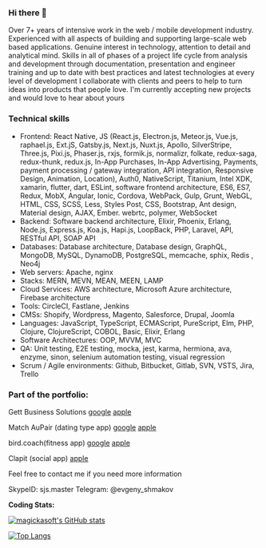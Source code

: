### Hi there 👋
Over 7+ years of intensive work in the web / mobile development industry. Experienced with all aspects of building and supporting large-scale web based applications. Genuine interest in technology, attention to detail and analytical mind. Skills in all of phases of a project life cycle from analysis and development through documentation, presentation and engineer training and up to date with best practices and latest technologies at every level of development
I collaborate with clients and peers to help to turn ideas into products that people love. I'm currently accepting new projects and would love to hear about yours

### Technical skills
- Frontend:
React Native, JS (React.js, Electron.js, Meteor.js, Vue.js, raphael.js, Ext.jS, Gatsby.js, Next.js, Nuxt.js, Apollo, SilverStripe, Three.js, Pixi.js, Phaser.js, rxjs, formik.js, normalizr, folkate, redux-saga, redux-thunk, redux.js, In-App Purchases, In-App Advertising, Payments, payment processing / gateway integration, API integration, Responsive Design, Animation, Location), Auth0, NativeScript, Titanium, Intel XDK, xamarin, flutter, dart, ESLint, software frontend architecture, ES6, ES7, Redux, MobX, Angular, Ionic, Cordova, WebPack, Gulp, Grunt, WebGL, HTML, CSS, SCSS, Less, Styles Post, CSS, Bootstrap, Ant design, Material design, AJAX, Ember. webrtc, polymer, WebSocket
- Backend:
Software backend architecture, Elixir, Phoenix, Erlang, Node.js, Express.js, Koa.js, Hapi.js, LoopBack, PHP, Laravel, API, RESTful API, SOAP API
- Databases:
Database architecture, Database design, GraphQL, MongoDB, MySQL, DynamoDB, PostgreSQL, memcache, sphix, Redis , Neo4j
- Web servers:
Apache, nginx
- Stacks:
MERN, MEVN, MEAN, MEEN, LAMP
- Cloud Services:
AWS architecture, Microsoft Azure architecture, Firebase architecture
- Tools:
CircleCI, Fastlane, Jenkins
- CMSs:
Shopify, Wordpress, Magento, Salesforce, Drupal, Joomla
- Languages:
JavaScript, TypeScript, ECMAScript, PureScript, Elm, PHP, Clojure, ClojureScript, COBOL, Basic, Elixir, Erlang
- Software Architectures:
OOP, MVVM, MVC
- QA:
Unit testing, E2E testing, mocka, jest, karma, hermiona, ava, enzyme, sinon, selenium automation testing, visual regression
- Scrum / Agile environments:
Github, Bitbucket, Gitlab, SVN, VSTS, Jira, Trello

### Part of the portfolio:
Gett Business Solutions
[google](https://play.google.com/store/apps/details?id=com.onetransport.enterprise)
[apple](https://itunes.apple.com/us/app/one-transport/id1352979619?l=ru&ls=1&mt=8)

Match AuPair (dating type app)
[google](https://play.google.com/store/apps/details?id=com.matchaupair)
[apple](https://itunes.apple.com/us/app/match-aupair/id1302881002?l=ru&ls=1&mt=8)

bird.coach(fitness app)
[google](https://play.google.com/store/apps/details?id=coach.bird.app&hl=ru)
[apple](https://apps.apple.com/us/app/bird-coach/id1499797296?ls=1)

Clapit (social app)
[apple](https://itunes.apple.com/ru/app/clapit/id1062124740?mt=8)

Feel free to contact me if you need more information

SkypeID: sjs.master
Telegram: @evgeny_shmakov


**Coding Stats:**  

[![magickasoft's GitHub stats](https://github-readme-stats.vercel.app/api?username=magickasoft&show_icons=true&custom_title=GitHub%20Stats)](https://github.com/anuraghazra/github-readme-stats)

[![Top Langs](https://github-readme-stats.vercel.app/api/top-langs/?username=magickasoft&layout=compact)](https://github.com/anuraghazra/github-readme-stats)


